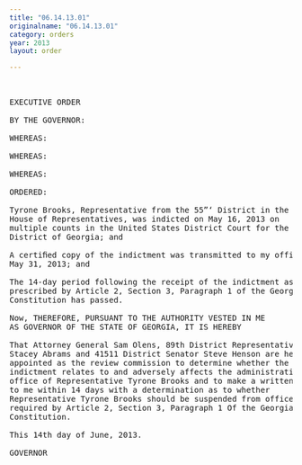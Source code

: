 ```yaml
---
title: "06.14.13.01"
originalname: "06.14.13.01"
category: orders
year: 2013
layout: order

---
```

<pre>
 

EXECUTIVE ORDER

BY THE GOVERNOR:

WHEREAS:

WHEREAS:

WHEREAS:

ORDERED:

Tyrone Brooks, Representative from the 55”‘ District in the Georgia
House of Representatives, was indicted on May 16, 2013 on
multiple counts in the United States District Court for the Northern
District of Georgia; and

A certiﬁed copy of the indictment was transmitted to my office on
May 31, 2013; and

The 14-day period following the receipt of the indictment as
prescribed by Article 2, Section 3, Paragraph 1 of the Georgia
Constitution has passed.

Now, THEREFORE, PURSUANT TO THE AUTHORITY VESTED IN ME
AS GOVERNOR OF THE STATE OF GEORGIA, IT IS HEREBY

That Attorney General Sam Olens, 89th District Representative
Stacey Abrams and 41511 District Senator Steve Henson are hereby
appointed as the review commission to determine whether the
indictment relates to and adversely affects the administration of the
office of Representative Tyrone Brooks and to make a written report
to me within 14 days with a determination as to whether
Representative Tyrone Brooks should be suspended from office as
required by Article 2, Section 3, Paragraph 1 Of the Georgia
Constitution.

This 14th day of June, 2013.

GOVERNOR

</pre>

